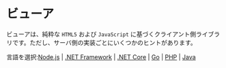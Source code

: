 # ビューア

ビューアは、純粋な `HTML5` および `JavaScript` に基づくクライアント側ライブラリです。ただし、サーバ側の実装ごとにいくつかのヒントがあります。 

言語を選択:[Node.js](/ja-JP/viewer/2legged/nodejs) | [.NET Framework](/ja-JP/viewer/2legged/net) | [.NET Core](/ja-JP/viewer/2legged/netcore) | [Go](/ja-JP/viewer/2legged/go) | [PHP](/ja-JP/viewer/2legged/php) | [Java](/ja-JP/viewer/2legged/java)
